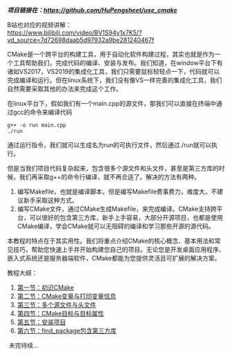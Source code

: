 ***项目链接在：https://github.com/HuPengsheet/use_cmake***

B站也对应的视频讲解：     
https://www.bilibili.com/video/BV1S94y1x7K5/?vd_source=7d72698daab5d97932a9be281240467f

​	CMake是一个跨平台的构建工具，用于自动化软件构建过程，其实也就是作为一个工具帮助我们，完成代码的编译、安装与发布。我们知道，在window平台下有诸如VS2017，VS2019的集成化工具，我们只需要鼠标轻轻点一下，代码就可以完成编译和运行。但在linux系统下，我们没有像VS一样完善的集成化工具，我们自然需要采取其他的办法来完成这个工作。

​	在linux平台下，假如我们有一个main.cpp的源文件，那我们可以直接在终端中通过gcc的命令来编译代码

```shell
g++ -o run main.cpp
./run
```

​	通过运行指令，我们就可以生成名为run的可执行文件，然后通过./run就可以执行。

​	但是当我们项目代码复杂起来，包含很多个源文件和头文件，甚至是第三方库的时候，我们再采取g++的命令行编译，就不再合适了。解决的方法有两种。

1. 编写Makefile，也就是编译脚本，但是编写Makefile费事费力，难度大，不建议新手采取这种方式。
2. 编写CMake文件，通过CMake生成Makefile，来完成编译。CMake支持跨平台，可以很好的包含第三方库，新手上手容易，大部分开源项目，也都是使用CMake编译，学会CMake就可以无阻碍的编译和学习那些开源的源代码。

​	本教程的特点在于其实用性。我们将重点介绍CMake的核心概念、基本用法和常见技巧，帮助您快速上手并开始构建您自己的项目。无论您是开发桌面应用程序、嵌入式系统还是服务器端软件，CMake都能为您提供灵活且可扩展的解决方案。

教程大纲：

1. [第一节：初识CMake](https://github.com/HuPengsheet/use_cmake/tree/master/course_01)
2. [第二节：CMake变量与打印变量信息](https://github.com/HuPengsheet/use_cmake/tree/master/course_02)
3. [第三节：多个源文件与头文件](https://github.com/HuPengsheet/use_cmake/tree/master/course_03)
4. [第四节：CMake目标与目标属性](https://github.com/HuPengsheet/use_cmake/tree/master/course_04)
5. [第五节：安装项目](https://github.com/HuPengsheet/use_cmake/tree/master/course_05)
6. [第六节：find_package包含第三方库](https://github.com/HuPengsheet/use_cmake/tree/master/course_06)

​	未完待续...
